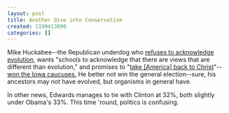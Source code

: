 ```yaml
---
layout: post
title: Another Dive into Conservatism
created: 1199413890
categories: []
---
```

Mike Huckabee--the Republican underdog who <a href="http://presidentialpolitic.blogspot.com/2007/05/huckabees-evolution-beliefs.html">refuses to acknowledge evolution</a>, wants "schools to acknowledge that there are views that are different than evolution," and promises to "<a href="http://news.yahoo.com/s/ap/20071230/ap_on_el_pr/huckabee_religion" rel="external">take [America] back to Christ</a>"--<a href="http://news.yahoo.com/s/nm/usa_politics_dc" rel="external">won the Iowa caucuses.</a> He better not win the general election--sure, his ancestors may not have evolved, but organisms in general have.

In other news, Edwards manages to tie with Clinton at 32%, both slightly under Obama's 33%. This time 'round, politics is confusing.
